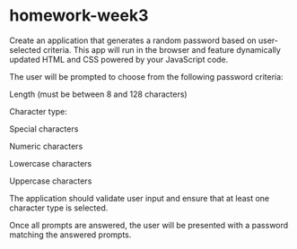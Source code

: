 # homework-week3
Create an application that generates a random password based on user-selected criteria. This app will run in the browser and feature dynamically updated HTML and CSS powered by your JavaScript code.

The user will be prompted to choose from the following password criteria:

Length (must be between 8 and 128 characters)

Character type:

Special characters 

Numeric characters

Lowercase characters

Uppercase characters

The application should validate user input and ensure that at least one character type is selected.

Once all prompts are answered, the user will be presented with a password matching the answered prompts.
